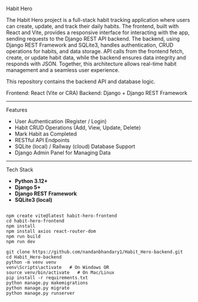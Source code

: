 Habit Hero

The Habit Hero project is a full-stack habit tracking application where users can create, update, and track their daily habits. The frontend, built with React and Vite, provides a responsive interface for interacting with the app, sending requests to the Django REST API backend. The backend, using Django REST Framework and SQLite3, handles authentication, CRUD operations for habits, and data storage. API calls from the frontend fetch, create, or update habit data, while the backend ensures data integrity and responds with JSON. Together, this architecture allows real-time habit management and a seamless user experience.

This repository contains the backend API and database logic.

Frontend: React (Vite or CRA)
Backend: Django + Django REST Framework

---

Features

- User Authentication (Register / Login)
- Habit CRUD Operations (Add, View, Update, Delete)
- Mark Habit as Completed
- RESTful API Endpoints
- SQLite (local) / Railway (cloud) Database Support
- Django Admin Panel for Managing Data

---

Tech Stack

- **Python 3.12+**
- **Django 5+**
- **Django REST Framework**
- **SQLite3 (local)**

```Frontend

npm create vite@latest habit-hero-frontend
cd habit-hero-frontend
npm install
npm install axios react-router-dom
npm run build
npm run dev
```

```Backend
git clone https://github.com/nandanbhandary1/Habit_Hero-backend.git
cd Habit_Hero-backend
python -m venv venv
venv\Scripts\activate   # On Windows OR
source venv/bin/activate   # On Mac/Linux
pip install -r requirements.txt
python manage.py makemigrations
python manage.py migrate
python manage.py runserver

```
